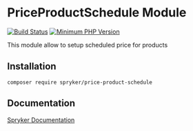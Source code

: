 # PriceProductSchedule Module
[![Build Status](https://travis-ci.org/spryker/price-product-schedule.svg)](https://travis-ci.org/spryker/price-product-schedule)
[![Minimum PHP Version](https://img.shields.io/badge/php-%3E%3D%207.3-8892BF.svg)](https://php.net/)

This module allow to setup scheduled price for products

## Installation

```
composer require spryker/price-product-schedule
```

## Documentation

[Spryker Documentation](https://documentation.spryker.com/module_guide/overview.htm)
